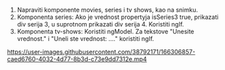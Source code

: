 1. Napraviti komponente movies, series i tv shows, kao na snimku.
2. Komponenta series: Ako je vrednost propertyja isSeries3 true, prikazati div serija 3, u suprotnom prikazati div serija 4. Koristiti ngIf.
3. Komponenta tv-shows: Koristiti ngModel. Za tekstove "Unesite vrednost." i "Uneli ste vrednost: ...." koristiti ngIf.

https://user-images.githubusercontent.com/38792171/166306857-caed6760-4032-4d77-8b3d-c73e9dd7312e.mp4
